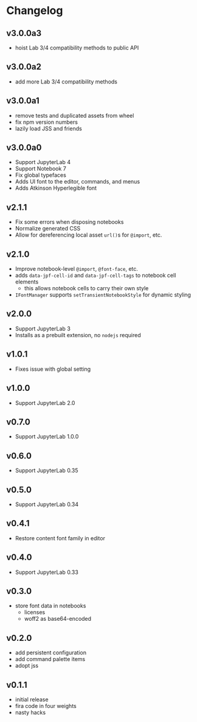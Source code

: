 # Changelog

## v3.0.0a3

- hoist Lab 3/4 compatibility methods to public API

## v3.0.0a2

- add more Lab 3/4 compatibility methods

## v3.0.0a1

- remove tests and duplicated assets from wheel
- fix npm version numbers
- lazily load JSS and friends

## v3.0.0a0

- Support JupyterLab 4
- Support Notebook 7
- Fix global typefaces
- Adds UI font to the editor, commands, and menus
- Adds Atkinson Hyperlegible font

## v2.1.1

- Fix some errors when disposing notebooks
- Normalize generated CSS
- Allow for dereferencing local asset `url()`s for `@import`, etc.

## v2.1.0

- Improve notebook-level `@import`, `@font-face`, etc.
- adds `data-jpf-cell-id` and `data-jpf-cell-tags` to notebook cell elements
  - this allows notebook cells to carry their own style
- `IFontManager` supports `setTransientNotebookStyle` for dynamic styling

## v2.0.0

- Support JupyterLab 3
- Installs as a prebuilt extension, no `nodejs` required

## v1.0.1

- Fixes issue with global setting

## v1.0.0

- Support JupyterLab 2.0

## v0.7.0

- Support JupyterLab 1.0.0

## v0.6.0

- Support JupyterLab 0.35

## v0.5.0

- Support JupyterLab 0.34

## v0.4.1

- Restore content font family in editor

## v0.4.0

- Support JupyterLab 0.33

## v0.3.0

- store font data in notebooks
  - licenses
  - woff2 as base64-encoded

## v0.2.0

- add persistent configuration
- add command palette items
- adopt jss

## v0.1.1

- initial release
- fira code in four weights
- nasty hacks
